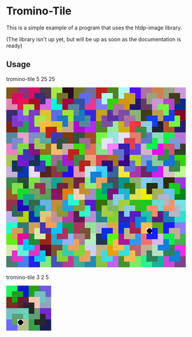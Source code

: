 # Tromino-Tile

This is a simple example of a program that uses the htdp-image library.

(The library isn't up yet, but will be up as soon as the documentation is ready)


## Usage

tromino-tile 5 25 25

![alt text](https://raw.githubusercontent.com/trajafri/tromino-tile/master/examples/five-example.png "twoToFiveExample")


tromino-tile 3 2 5

![alt text](https://raw.githubusercontent.com/trajafri/tromino-tile/master/examples/three-example.png "twoToThreeExample")
